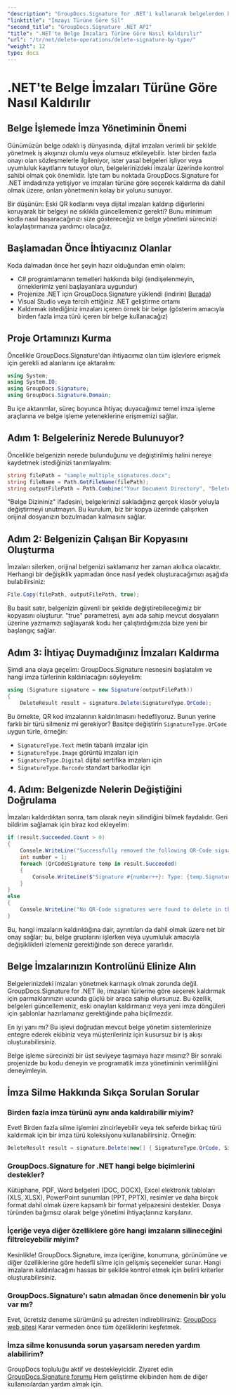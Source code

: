 ```yaml
---
"description": "GroupDocs.Signature for .NET'i kullanarak belgelerden belirli imza türlerini kolayca nasıl sileceğinizi öğrenin. İmza yönetiminde dakikalar içinde ustalaşın!"
"linktitle": "İmzayı Türüne Göre Sil"
"second_title": "GroupDocs.Signature .NET API"
"title": ".NET'te Belge İmzaları Türüne Göre Nasıl Kaldırılır"
"url": "/tr/net/delete-operations/delete-signature-by-type/"
"weight": 12
type: docs
---
```

# .NET'te Belge İmzaları Türüne Göre Nasıl Kaldırılır

## Belge İşlemede İmza Yönetiminin Önemi

Günümüzün belge odaklı iş dünyasında, dijital imzaları verimli bir şekilde yönetmek iş akışınızı olumlu veya olumsuz etkileyebilir. İster birden fazla onayı olan sözleşmelerle ilgileniyor, ister yasal belgeleri işliyor veya uyumluluk kayıtlarını tutuyor olun, belgelerinizdeki imzalar üzerinde kontrol sahibi olmak çok önemlidir. İşte tam bu noktada GroupDocs.Signature for .NET imdadınıza yetişiyor ve imzaları türüne göre seçerek kaldırma da dahil olmak üzere, onları yönetmenin kolay bir yolunu sunuyor.

Bir düşünün: Eski QR kodlarını veya dijital imzaları kaldırıp diğerlerini koruyarak bir belgeyi ne sıklıkla güncellemeniz gerekti? Bunu minimum kodla nasıl başaracağınızı size göstereceğiz ve belge yönetimi sürecinizi kolaylaştırmanıza yardımcı olacağız.

## Başlamadan Önce İhtiyacınız Olanlar

Koda dalmadan önce her şeyin hazır olduğundan emin olalım:

- C# programlamanın temelleri hakkında bilgi (endişelenmeyin, örneklerimiz yeni başlayanlara uygundur)
- Projenize .NET için GroupDocs.Signature yüklendi (indirin) [Burada](https://releases.groupdocs.com/signature/net/))
- Visual Studio veya tercih ettiğiniz .NET geliştirme ortamı
- Kaldırmak istediğiniz imzaları içeren örnek bir belge (gösterim amacıyla birden fazla imza türü içeren bir belge kullanacağız)

## Proje Ortamınızı Kurma

Öncelikle GroupDocs.Signature'dan ihtiyacımız olan tüm işlevlere erişmek için gerekli ad alanlarını içe aktaralım:

```csharp
using System;
using System.IO;
using GroupDocs.Signature;
using GroupDocs.Signature.Domain;
```

Bu içe aktarımlar, süreç boyunca ihtiyaç duyacağımız temel imza işleme araçlarına ve belge işleme yeteneklerine erişmemizi sağlar.

## Adım 1: Belgeleriniz Nerede Bulunuyor?

Öncelikle belgenizin nerede bulunduğunu ve değiştirilmiş halini nereye kaydetmek istediğinizi tanımlayalım:

```csharp
string filePath = "sample_multiple_signatures.docx";
string fileName = Path.GetFileName(filePath);
string outputFilePath = Path.Combine("Your Document Directory", "DeleteBySignatureType", fileName);
```

"Belge Dizininiz" ifadesini, belgelerinizi sakladığınız gerçek klasör yoluyla değiştirmeyi unutmayın. Bu kurulum, biz bir kopya üzerinde çalışırken orijinal dosyanızın bozulmadan kalmasını sağlar.

## Adım 2: Belgenizin Çalışan Bir Kopyasını Oluşturma

İmzaları silerken, orijinal belgenizi saklamanız her zaman akıllıca olacaktır. Herhangi bir değişiklik yapmadan önce nasıl yedek oluşturacağımızı aşağıda bulabilirsiniz:

```csharp
File.Copy(filePath, outputFilePath, true);
```

Bu basit satır, belgenizin güvenli bir şekilde değiştirebileceğimiz bir kopyasını oluşturur. "true" parametresi, aynı ada sahip mevcut dosyaların üzerine yazmamızı sağlayarak kodu her çalıştırdığımızda bize yeni bir başlangıç sağlar.

## Adım 3: İhtiyaç Duymadığınız İmzaları Kaldırma

Şimdi ana olaya geçelim: GroupDocs.Signature nesnesini başlatalım ve hangi imza türlerinin kaldırılacağını söyleyelim:

```csharp
using (Signature signature = new Signature(outputFilePath))
{
    DeleteResult result = signature.Delete(SignatureType.QrCode);
```

Bu örnekte, QR kod imzalarının kaldırılmasını hedefliyoruz. Bunun yerine farklı bir türü silmeniz mi gerekiyor? Basitçe değiştirin `SignatureType.QrCode` uygun türle, örneğin:
- `SignatureType.Text` metin tabanlı imzalar için
- `SignatureType.Image` görüntü imzaları için
- `SignatureType.Digital` dijital sertifika imzaları için
- `SignatureType.Barcode` standart barkodlar için

## 4. Adım: Belgenizde Nelerin Değiştiğini Doğrulama

İmzaları kaldırdıktan sonra, tam olarak neyin silindiğini bilmek faydalıdır. Geri bildirim sağlamak için biraz kod ekleyelim:

```csharp
if (result.Succeeded.Count > 0)
{
    Console.WriteLine("Successfully removed the following QR-Code signatures:");
    int number = 1;
    foreach (QrCodeSignature temp in result.Succeeded)
    {
        Console.WriteLine($"Signature #{number++}: Type: {temp.SignatureType} Id:{temp.SignatureId}, Text: {temp.Text}");
    }
}
else
{
    Console.WriteLine("No QR-Code signatures were found to delete in this document.");
}
```

Bu, hangi imzaların kaldırıldığına dair, ayrıntıları da dahil olmak üzere net bir onay sağlar; bu, belge gruplarını işlerken veya uyumluluk amacıyla değişiklikleri izlemeniz gerektiğinde son derece yararlıdır.

## Belge İmzalarınızın Kontrolünü Elinize Alın

Belgelerinizdeki imzaları yönetmek karmaşık olmak zorunda değil. GroupDocs.Signature for .NET ile, imzaları türlerine göre seçerek kaldırmak için parmaklarınızın ucunda güçlü bir araca sahip olursunuz. Bu özellik, belgeleri güncellemeniz, eski onayları kaldırmanız veya yeni imza döngüleri için şablonlar hazırlamanız gerektiğinde paha biçilmezdir.

En iyi yanı mı? Bu işlevi doğrudan mevcut belge yönetim sistemlerinize entegre ederek ekibiniz veya müşterileriniz için kusursuz bir iş akışı oluşturabilirsiniz.

Belge işleme sürecinizi bir üst seviyeye taşımaya hazır mısınız? Bir sonraki projenizde bu kodu deneyin ve programatik imza yönetiminin verimliliğini deneyimleyin.

## İmza Silme Hakkında Sıkça Sorulan Sorular

### Birden fazla imza türünü aynı anda kaldırabilir miyim?
Evet! Birden fazla silme işlemini zincirleyebilir veya tek seferde birkaç türü kaldırmak için bir imza türü koleksiyonu kullanabilirsiniz. Örneğin:
```csharp
DeleteResult result = signature.Delete(new[] { SignatureType.QrCode, SignatureType.Barcode });
```

### GroupDocs.Signature for .NET hangi belge biçimlerini destekler?
Kütüphane, PDF, Word belgeleri (DOC, DOCX), Excel elektronik tabloları (XLS, XLSX), PowerPoint sunumları (PPT, PPTX), resimler ve daha birçok format dahil olmak üzere kapsamlı bir format yelpazesini destekler. Dosya türünden bağımsız olarak belge yönetimi ihtiyaçlarınız karşılanır.

### İçeriğe veya diğer özelliklere göre hangi imzaların silineceğini filtreleyebilir miyim?
Kesinlikle! GroupDocs.Signature, imza içeriğine, konumuna, görünümüne ve diğer özelliklerine göre hedefli silme için gelişmiş seçenekler sunar. Hangi imzaların kaldırılacağını hassas bir şekilde kontrol etmek için belirli kriterler oluşturabilirsiniz.

### GroupDocs.Signature'ı satın almadan önce denemenin bir yolu var mı?
Evet, ücretsiz deneme sürümünü şu adresten indirebilirsiniz: [GroupDocs web sitesi](https://releases.groupdocs.com/) Karar vermeden önce tüm özelliklerini keşfetmek.

### İmza silme konusunda sorun yaşarsam nereden yardım alabilirim?
GroupDocs topluluğu aktif ve destekleyicidir. Ziyaret edin [GroupDocs.Signature forumu](https://forum.groupdocs.com/c/signature/13) Hem geliştirme ekibinden hem de diğer kullanıcılardan yardım almak için.